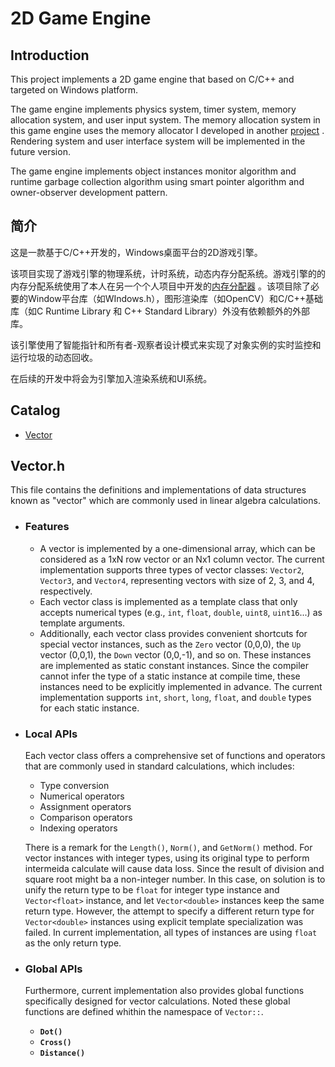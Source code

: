 # 2D Game Engine 


## Introduction

This project implements a 2D game engine that based on C/C++ and targeted on Windows platform. 


The game engine implements physics system, timer system, memory allocation system, and user input system. The memory allocation system in this game engine uses the memory allocator I developed in another [project](https://github.com/WaterFriend/MemoryAllocator) . Rendering system and user interface system will be implemented in the future version.

The game engine implements object instances monitor algorithm and runtime garbage collection algorithm using smart pointer algorithm and owner-observer development pattern. 



## 简介

这是一款基于C/C++开发的，Windows桌面平台的2D游戏引擎。  

该项目实现了游戏引擎的物理系统，计时系统，动态内存分配系统。游戏引擎的的内存分配系统使用了本人在另一个个人项目中开发的[内存分配器](https://github.com/WaterFriend/MemoryAllocator) 。该项目除了必要的Window平台库（如WIndows.h），图形渲染库（如OpenCV）和C/C++基础库（如C Runtime Library 和 C++ Standard Library）外没有依赖额外的外部库。

该引擎使用了智能指针和所有者-观察者设计模式来实现了对象实例的实时监控和运行垃圾的动态回收。

在后续的开发中将会为引擎加入渲染系统和UI系统。


## Catalog

* [Vector](#vector)





<a id="vector"></a>

## Vector.h

This file contains the definitions and implementations of data structures known as "vector" which are commonly used in linear algebra calculations.

+ ### Features
    - A vector is implemented by a one-dimensional array, which can be considered as a 1xN row vector or an Nx1 column vector. The current implementation supports three types of vector classes: `Vector2`, `Vector3`, and `Vector4`, representing vectors with size of 2, 3, and 4, respectively.
    - Each vector class is implemented as a template class that only accepts numerical types (e.g., `int`, `float`, `double`, `uint8`, `uint16`...) as template arguments.
    - Additionally, each vector class provides convenient shortcuts for special vector instances, such as the `Zero` vector (0,0,0), the `Up` vector (0,0,1), the `Down` vector (0,0,-1), and so on. These instances are implemented as static constant instances. Since the compiler cannot infer the type of a static instance at compile time, these instances need to be explicitly implemented in advance. The current implementation supports `int`, `short`, `long`, `float`, and `double` types for each static instance.

+ ### Local APIs
    Each vector class offers a comprehensive set of functions and operators that are commonly used in standard calculations, which includes:
    - Type conversion
    - Numerical operators
    - Assignment operators
    - Comparison operators
    - Indexing operators

    There is a remark for the `Length()`, `Norm()`, and `GetNorm()` method. For vector instances with integer types, using its original type to perform intermeida calculate will cause data loss. Since the result of division and square root might ba a non-integer number. In this case, on solution is to unify the return type to be `float` for integer type instance and `Vector<float>` instance, and let `Vector<double>` instances keep the same return type. However, the attempt to specify a different return type for `Vector<double>` instances using explicit template specialization was failed. In current implementation, all types of instances are using `float` as the only return type.

+ ### Global APIs
    Furthermore, current implementation also provides global functions specifically designed for vector calculations. Noted these global functions are defined whithin the namespace of `Vector::`.
    - **`Dot()`**
    - **`Cross()`**
    - **`Distance()`**

